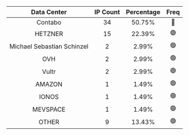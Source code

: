 | Data Center | IP Count | Percentage | Freq |
|:------------:|:--------:|:-----------:|:-----:|
| Contabo | 34 | 50.75% | 🔴 |
| HETZNER | 15 | 22.39% | 🟢 |
| Michael Sebastian Schinzel | 2 | 2.99% | 🟢 |
| OVH | 2 | 2.99% | 🟢 |
| Vultr | 2 | 2.99% | 🟢 |
| AMAZON | 1 | 1.49% | 🟢 |
| IONOS | 1 | 1.49% | 🟢 |
| MEVSPACE | 1 | 1.49% | 🟢 |
| OTHER | 9 | 13.43% | 🟢 |